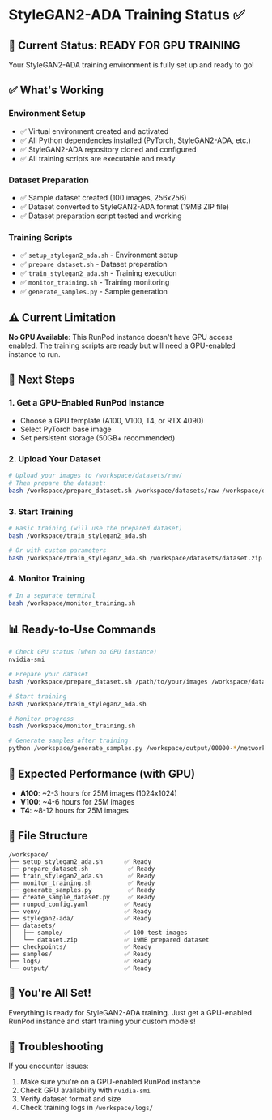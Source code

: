 # StyleGAN2-ADA Training Status ✅

## 🎯 Current Status: READY FOR GPU TRAINING

Your StyleGAN2-ADA training environment is fully set up and ready to go!

## ✅ What's Working

### Environment Setup
- ✅ Virtual environment created and activated
- ✅ All Python dependencies installed (PyTorch, StyleGAN2-ADA, etc.)
- ✅ StyleGAN2-ADA repository cloned and configured
- ✅ All training scripts are executable and ready

### Dataset Preparation
- ✅ Sample dataset created (100 images, 256x256)
- ✅ Dataset converted to StyleGAN2-ADA format (19MB ZIP file)
- ✅ Dataset preparation script tested and working

### Training Scripts
- ✅ `setup_stylegan2_ada.sh` - Environment setup
- ✅ `prepare_dataset.sh` - Dataset preparation
- ✅ `train_stylegan2_ada.sh` - Training execution
- ✅ `monitor_training.sh` - Training monitoring
- ✅ `generate_samples.py` - Sample generation

## ⚠️ Current Limitation

**No GPU Available**: This RunPod instance doesn't have GPU access enabled. The training scripts are ready but will need a GPU-enabled instance to run.

## 🚀 Next Steps

### 1. Get a GPU-Enabled RunPod Instance
- Choose a GPU template (A100, V100, T4, or RTX 4090)
- Select PyTorch base image
- Set persistent storage (50GB+ recommended)

### 2. Upload Your Dataset
```bash
# Upload your images to /workspace/datasets/raw/
# Then prepare the dataset:
bash /workspace/prepare_dataset.sh /workspace/datasets/raw /workspace/datasets/dataset.zip 1024
```

### 3. Start Training
```bash
# Basic training (will use the prepared dataset)
bash /workspace/train_stylegan2_ada.sh

# Or with custom parameters
bash /workspace/train_stylegan2_ada.sh /workspace/datasets/dataset.zip /workspace/output 1024 8 25000
```

### 4. Monitor Training
```bash
# In a separate terminal
bash /workspace/monitor_training.sh
```

## 📊 Ready-to-Use Commands

```bash
# Check GPU status (when on GPU instance)
nvidia-smi

# Prepare your dataset
bash /workspace/prepare_dataset.sh /path/to/your/images /workspace/datasets/dataset.zip 1024

# Start training
bash /workspace/train_stylegan2_ada.sh

# Monitor progress
bash /workspace/monitor_training.sh

# Generate samples after training
python /workspace/generate_samples.py /workspace/output/00000-*/network-snapshot-*.pkl
```

## 🎯 Expected Performance (with GPU)

- **A100**: ~2-3 hours for 25M images (1024x1024)
- **V100**: ~4-6 hours for 25M images
- **T4**: ~8-12 hours for 25M images

## 📁 File Structure

```
/workspace/
├── setup_stylegan2_ada.sh      ✅ Ready
├── prepare_dataset.sh           ✅ Ready
├── train_stylegan2_ada.sh       ✅ Ready
├── monitor_training.sh          ✅ Ready
├── generate_samples.py          ✅ Ready
├── create_sample_dataset.py     ✅ Ready
├── runpod_config.yaml          ✅ Ready
├── venv/                       ✅ Ready
├── stylegan2-ada/              ✅ Ready
├── datasets/
│   ├── sample/                 ✅ 100 test images
│   └── dataset.zip             ✅ 19MB prepared dataset
├── checkpoints/                ✅ Ready
├── samples/                    ✅ Ready
├── logs/                       ✅ Ready
└── output/                     ✅ Ready
```

## 🎉 You're All Set!

Everything is ready for StyleGAN2-ADA training. Just get a GPU-enabled RunPod instance and start training your custom models!

## 🔧 Troubleshooting

If you encounter issues:
1. Make sure you're on a GPU-enabled RunPod instance
2. Check GPU availability with `nvidia-smi`
3. Verify dataset format and size
4. Check training logs in `/workspace/logs/`